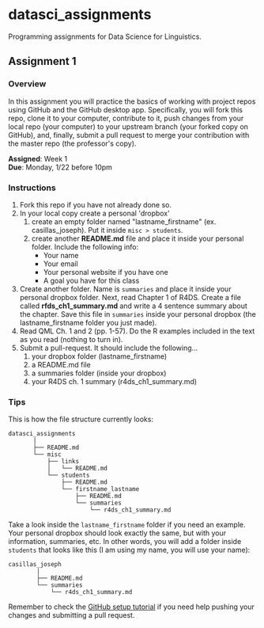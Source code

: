 datasci_assignments
===================

Programming assignments for Data Science for Linguistics.

## Assignment 1

### Overview

In this assignment you will practice the basics of working with project repos
using GitHub and the GitHub desktop app. Specifically, you will fork this 
repo, clone it to your computer, contribute to it, push changes from your local 
repo (your computer) to your upstream branch (your forked copy on GitHub), and, 
finally, submit a pull request to merge your contribution with the master repo 
(the professor's copy).

**Assigned**: Week 1  
**Due**: Monday, 1/22 before 10pm  

### Instructions

1. Fork this repo if you have not already done so.
2. In your local copy create a personal 'dropbox'
    1. create an empty folder named "lastname\_firstname" (ex. 
    casillas\_joseph). Put it inside ```misc > students```.
    2. create another **README.md** file and place it inside your personal 
    folder. Include the following info:
        - Your name
        - Your email
        - Your personal website if you have one
        - A goal you have for this class
3. Create another folder. Name is ```summaries``` and place it inside your 
personal dropbox folder. Next, read Chapter 1 of R4DS. Create a file called 
**rfds\_ch1\_summary.md** and write a 4 sentence summary about the chapter. 
Save this file in ```summaries``` inside your personal dropbox (the 
lastname\_firstname folder you just made). 
4. Read QML Ch. 1 and 2 (pp. 1-57). Do the R examples included in the text as
you read (nothing to turn in).
5. Submit a pull-request. It should include the following...
	1. your dropbox folder (lastname\_firstname)
	2. a README.md file
    3. a summaries folder (inside your dropbox)
	4. your R4DS ch. 1 summary (r4ds_ch1_summary.md)

### Tips

This is how the file structure currently looks:

```
datasci_assignments
       |
       ├── README.md
       └── misc
           ├── links
           │   └── README.md
           └── students
               ├── README.md
               └── firstname_lastname
                   ├── README.md
                   └── summaries
                       └── r4ds_ch1_summary.md
```

Take a look inside the ```lastname_firstname``` folder if you need an example. 
Your personal dropbox should look exactly the same, but with your information, 
summaries, etc. In other words, you will add a folder inside ```students``` 
that looks like this (I am using my name, you will use your name): 

```
casillas_joseph
        |
        ├── README.md
        └── summaries
            └── r4ds_ch1_summary.md
```

Remember to check the [GitHub setup tutorial][githubtut] if you need help pushing 
your changes and submitting a pull request.

[githubtut]: http://www.jvcasillas.com/ru_teaching/ru_spanish_589/589_01_s2018/sources/tuts/github_setup/index.html